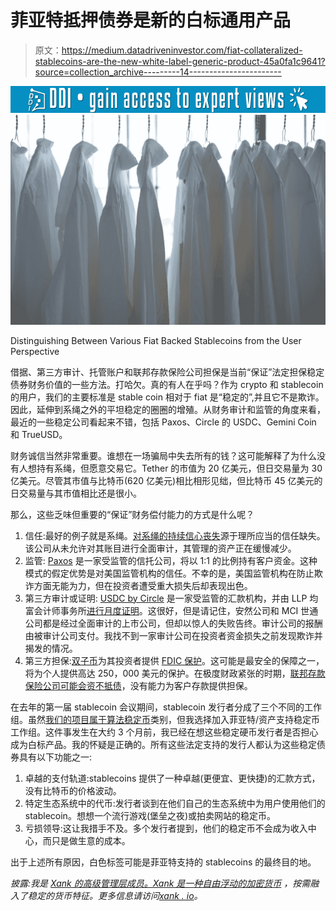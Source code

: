 # 菲亚特抵押债券是新的白标通用产品

> 原文：<https://medium.datadriveninvestor.com/fiat-collateralized-stablecoins-are-the-new-white-label-generic-product-45a0fa1c9641?source=collection_archive---------14----------------------->

[![](img/4abcbcb1caf66c7f2568fc8a0cb561ef.png)](http://www.track.datadriveninvestor.com/1B9E)![](img/cf17b883752b08d456f136e89ab4fec9.png)

Distinguishing Between Various Fiat Backed Stablecoins from the User Perspective

借据、第三方审计、托管账户和联邦存款保险公司担保是当前“保证”法定担保稳定债券财务价值的一些方法。打哈欠。真的有人在乎吗？作为 crypto 和 stablecoin 的用户，我们的主要标准是 stable coin 相对于 fiat 是“稳定的”,并且它不是欺诈。因此，延伸到系绳之外的平坦稳定的圈圈的增殖。从财务审计和监管的角度来看，最近的一些稳定公司看起来不错，包括 Paxos、Circle 的 USDC、Gemini Coin 和 TrueUSD。

财务诚信当然非常重要。谁想在一场骗局中失去所有的钱？这可能解释了为什么没有人想持有系绳，但愿意交易它。Tether 的市值为 20 亿美元，但日交易量为 30 亿美元。尽管其市值与比特币(620 亿美元)相比相形见绌，但比特币 45 亿美元的日交易量与其市值相比还是很小。

那么，这些乏味但重要的“保证”财务偿付能力的方式是什么呢？

1.  信任:最好的例子就是系绳。[对系绳的持续信心丧失](https://cointelegraph.com/news/untethered-the-history-of-stablecoin-tether-and-how-it-has-lost-its-1-peg)源于理所应当的信任缺失。该公司从未允许对其账目进行全面审计，其管理的资产正在缓慢减少。
2.  监管: [Paxos](https://www.paxos.com) 是一家受监管的信托公司，将以 1:1 的比例持有客户资金。这种模式的假定优势是对美国监管机构的信任。不幸的是，美国监管机构在防止欺诈方面无能为力，但在投资者遭受重大损失后却表现出色。
3.  第三方审计或证明: [USDC by Circle](https://www.circle.com/en/usdc) 是一家受监管的汇款机构，并由 LLP 均富会计师事务所[进行月度证明](https://www.centre.io/usdc-transparency/index.html)。这很好，但是请记住，安然公司和 MCI 世通公司都是经过全面审计的上市公司，但却以惊人的失败告终。审计公司的报酬由被审计公司支付。我找不到一家审计公司在投资者资金损失之前发现欺诈并揭发的情况。
4.  第三方担保:[双子币](https://gemini.com)为其投资者提供 [FDIC 保护](https://gemini24.zendesk.com/hc/en-us/articles/205823016-Are-my-funds-insured-)。这可能是最安全的保障之一，将为个人提供高达 250，000 美元的保护。在极度财政紧张的时期，[联邦存款保险公司可能会资不抵债](https://www.chron.com/business/article/Digest-FDIC-chief-fears-fund-insolvency-1725215.php)，没有能力为客户存款提供担保。

在去年的第一届 stablecoin 会议期间，stablecoin 发行者分成了三个不同的工作组。虽然[我们的项目属于算法稳定币](https://medium.com/xankmoney/eli5-xank-the-unstable-stablecoin-228361274639)类别，但我选择加入菲亚特/资产支持稳定币工作组。这件事发生在大约 3 个月前，我已经在想这些稳定硬币发行者是否担心成为白标产品。我的怀疑是正确的。所有这些法定支持的发行人都认为这些稳定债券具有以下功能之一:

1.  卓越的支付轨道:stablecoins 提供了一种卓越(更便宜、更快捷)的汇款方式，没有比特币的价格波动。
2.  特定生态系统中的代币:发行者谈到在他们自己的生态系统中为用户使用他们的 stablecoin。想想一个流行游戏(堡垒之夜)或拍卖网站的稳定币。
3.  亏损领导:这让我措手不及。多个发行者提到，他们的稳定币不会成为收入中心，而只是做生意的成本。

出于上述所有原因，白色标签可能是菲亚特支持的 stablecoins 的最终目的地。

*披露:我是* [*Xank 的高级管理层成员。Xank 是一种自由浮动的加密货币*](https://xank.io) *，按需融入了稳定的货币特征。更多信息请访问*[*xank . io*](https://xank.io)*。*